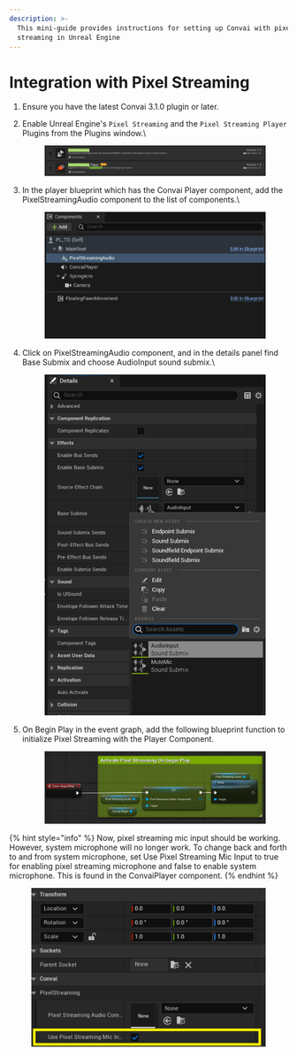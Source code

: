 ```yaml
---
description: >-
  This mini-guide provides instructions for setting up Convai with pixel
  streaming in Unreal Engine
---
```


# Integration with Pixel Streaming

1. Ensure you have the latest Convai 3.1.0 plugin or later.
2.  Enable Unreal Engine's `Pixel Streaming` and the `Pixel Streaming Player` Plugins from the Plugins window.\


    <figure><img src="../../../.gitbook/assets/image.png" alt=""><figcaption></figcaption></figure>
3.  In the player blueprint which has the Convai Player component, add the PixelStreamingAudio component to the list of components.\


    <figure><img src="../../../.gitbook/assets/image (3).png" alt=""><figcaption></figcaption></figure>
4.  Click on PixelStreamingAudio component, and in the details panel find Base Submix and choose AudioInput sound submix.\


    <figure><img src="../../../.gitbook/assets/image (5).png" alt=""><figcaption></figcaption></figure>
5.  On Begin Play in the event graph, add the following blueprint function to initialize Pixel Streaming with the Player Component.



    <figure><img src="../../../.gitbook/assets/image (6).png" alt=""><figcaption></figcaption></figure>

{% hint style="info" %}
Now, pixel streaming mic input should be working. However, system microphone will no longer work. To change back and forth to and from system microphone, set Use Pixel Streaming Mic Input to true for enabling pixel streaming microphone and false to enable system microphone. This is found in the ConvaiPlayer component.
{% endhint %}

<figure><img src="../../../.gitbook/assets/image (7).png" alt=""><figcaption></figcaption></figure>
